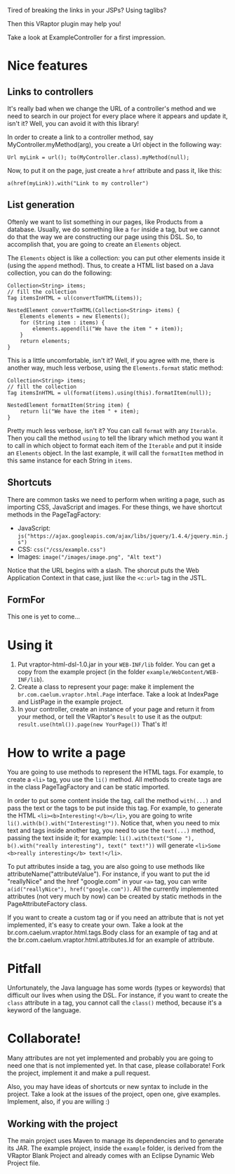 Tired of breaking the links in your JSPs? Using taglibs?

Then this VRaptor plugin may help you!

Take a look at ExampleController for a first impression.

Nice features
=============

Links to controllers
--------------------

It's really bad when we change the URL of a controller's method and we need to
search in our project for every place where it appears and update it, isn't it?
Well, you can avoid it with this library!

In order to create a link to a controller method, say
MyController.myMethod(arg), you create a Url object in the following way:

`Url myLink = url(); to(MyController.class).myMethod(null);`

Now, to put it on the page, just create a `href` attribute and pass it, like this:

`a(href(myLink)).with("Link to my controller")`

List generation
---------------

Oftenly we want to list something in our pages, like Products from a database.
Usually, we do something like a `for` inside a tag, but we cannot do that the
way we are constructing our page using this DSL. So, to accomplish that, you
are going to create an `Elements` object.

The `Elements` object is like a collection: you can put other elements inside
it (using the `append` method). Thus, to create a HTML list based on a Java
collection, you can do the following:

	Collection<String> items;
	// fill the collection
	Tag itemsInHTML = ul(convertToHTML(items));

	NestedElement convertToHTML(Collection<String> items) {
		Elements elements = new Elements();
		for (String item : items) {
			elements.append(li("We have the item " + item));
		}
		return elements;
	}

This is a little uncomfortable, isn't it? Well, if you agree with me, there is
another way, much less verbose, using the `Elements.format` static method:

	Collection<String> items;
	// fill the collection
	Tag itemsInHTML = ul(format(items).using(this).formatItem(null));

	NestedElement formatItem(String item) {
		return li("We have the item " + item);
	}

Pretty much less verbose, isn't it? You can call `format` with any `Iterable`.
Then you call the method `using` to tell the library which method you want it
to call in which object to format each item of the `Iterable` and put it inside
an `Elements` object. In the last example, it will call the `formatItem` method
in this same instance for each String in `items`.

Shortcuts
---------

There are common tasks we need to perform when writing a page, such as
importing CSS, JavaScript and images. For these things, we have shortcut
methods in the PageTagFactory:

*	JavaScript:
	`js("https://ajax.googleapis.com/ajax/libs/jquery/1.4.4/jquery.min.js")`
*	CSS:
	`css("/css/example.css")`
* Images:
	`image("/images/image.png", "Alt text")`

Notice that the URL begins with a slash. The shorcut puts the Web Application
Context in that case, just like the `<c:url>` tag in the JSTL.

FormFor
-------

This one is yet to come...

Using it
========

1.	Put vraptor-html-dsl-1.0.jar in your `WEB-INF/lib` folder. You can get a
	copy from the example project (in the folder
	`example/WebContent/WEB-INF/lib`).
2.	Create a class to represent your page: make it implement the
	`br.com.caelum.vraptor.html.Page` interface. Take a look at IndexPage and
	ListPage in the example project.
3.	In your controller, create an instance of your page and return it from your
	method, or tell the VRaptor's `Result` to use it as the output:
		`result.use(html()).page(new YourPage())`
That's it!

How to write a page
===================

You are going to use methods to represent the HTML tags. For example, to create
a `<li>` tag, you use the `li()` method. All methods to create tags are in the
class PageTagFactory and can be static imported.

In order to put some content inside the tag, call the method `with(...)` and
pass the text or the tags to be put inside this tag. For example, to generate
the HTML `<li><b>Interesting!</b></li>`, you are going to write
`li().with(b().with("Interesting!"))`. Notice that, when you need to mix text
and tags inside another tag, you need to use the `text(...)` method, passing
the text inside it; for example: `li().with(text("Some "), b().with("really
interesting"), text(" text!"))` will generate `<li>Some <b>really
interesting</b> text!</li>`.

To put attributes inside a tag, you are also going to use methods like
attributeName("attributeValue"). For instance, if you want to put the id
"reallyNice" and the href "google.com" in your `<a>` tag, you can write
`a(id("reallyNice"), href("google.com"))`. All the currently implemented
attributes (not very much by now) can be created by static methods in the
PageAttributeFactory class.

If you want to create a custom tag or if you need an attribute that is not yet
implemented, it's easy to create your own. Take a look at the
br.com.caelum.vraptor.html.tags.Body class for an example of tag and at the
br.com.caelum.vraptor.html.attributes.Id for an example of attribute.

Pitfall
=======

Unfortunately, the Java language has some words (types or keywords) that
difficult our lives when using the DSL. For instance, if you want to create the
`class` attribute in a tag, you cannot call the `class()` method, because it's
a keyword of the language.

Collaborate!
============

Many attributes are not yet implemented and probably you are going to need one
that is not implemented yet. In that case, please collaborate! Fork the
project, implement it and make a pull request.

Also, you may have ideas of shortcuts or new syntax to include in the project.
Take a look at the issues of the project, open one, give examples. Implement,
also, if you are willing :)

Working with the project
------------------------

The main project uses Maven to manage its dependencies and to generate its JAR.
The example project, inside the `example` folder, is derived from the VRaptor
Blank Project and already comes with an Eclipse Dynamic Web Project file.
